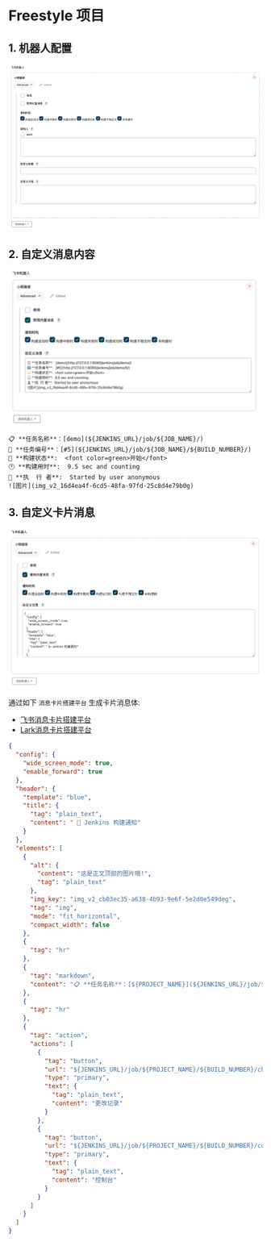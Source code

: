 # Freestyle 项目

## 1. 机器人配置
![](../img/faq-config.png)

## 2. 自定义消息内容
![](../img/faq-custom-md-msg.png)

```text
📋 **任务名称**：[demo](${JENKINS_URL}/job/${JOB_NAME}/)
🔢 **任务编号**：[#5](${JENKINS_URL}/job/${JOB_NAME}/${BUILD_NUMBER}/)
🌟 **构建状态**:  <font color=green>开始</font>
🕐 **构建用时**:  9.5 sec and counting
👤 **执  行 者**:  Started by user anonymous
![图片](img_v2_16d4ea4f-6cd5-48fa-97fd-25c8d4e79b0g)
```

## 3. 自定义卡片消息
![](../img/faq-custom-json-msg.png)

通过如下 `消息卡片搭建平台` 生成卡片消息体:

- [飞书消息卡片搭建平台](https://open.feishu.cn/tool/cardbuilder)
- [Lark消息卡片搭建平台](https://open.larksuite.com/tool/cardbuilder)

```Json
{
  "config": {
    "wide_screen_mode": true,
    "enable_forward": true
  },
  "header": {
    "template": "blue",
    "title": {
      "tag": "plain_text",
      "content": " 📢 Jenkins 构建通知"
    }
  },
  "elements": [
    {
      "alt": {
        "content": "这是正文顶部的图片哦!",
        "tag": "plain_text"
      },
      "img_key": "img_v2_cb03ec35-a638-4b93-9e6f-5e2d0e549deg",
      "tag": "img",
      "mode": "fit_horizontal",
      "compact_width": false
    },
    {
      "tag": "hr"
    },
    {
      "tag": "markdown",
      "content": "📋 **任务名称**：[${PROJECT_NAME}](${JENKINS_URL}/job/${PROJECT_NAME}/)\n🔢 **任务编号**：[${JOB_NAME}](${JENKINS_URL}/job/${PROJECT_NAME}/${BUILD_NUMBER}/)\n🌟 **构建状态**:  <text_tag color='blue'>${JOB_STATUS}</text_tag>\n🕐 **构建用时**:  ${JOB_DURATION}\n👤 **执  行 者**:  ${EXECUTOR_NAME}\n"
    },
    {
      "tag": "hr"
    },
    {
      "tag": "action",
      "actions": [
        {
          "tag": "button",
          "url": "${JENKINS_URL}/job/${PROJECT_NAME}/${BUILD_NUMBER}/changes",
          "type": "primary",
          "text": {
            "tag": "plain_text",
            "content": "更改记录"
          }
        },
        {
          "tag": "button",
          "url": "${JENKINS_URL}/job/${PROJECT_NAME}/${BUILD_NUMBER}/console",
          "type": "primary",
          "text": {
            "tag": "plain_text",
            "content": "控制台"
          }
        }
      ]
    }
  ]
}
```